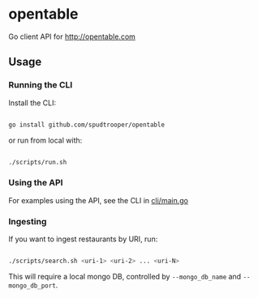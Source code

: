 # opentable

Go client API for http://opentable.com

## Usage

### Running the CLI

Install the CLI:

```bash

go install github.com/spudtrooper/opentable
```

or run from local with:

```bash

./scripts/run.sh
```

### Using the API

For examples using the API, see the CLI in [cli/main.go](https://github.com/spudtrooper/opentable/blob/main/cli/main.go)

### Ingesting

If you want to ingest restaurants by URI, run:

```bash

./scripts/search.sh <uri-1> <uri-2> ... <uri-N>
```

This will require a local mongo DB, controlled by `--mongo_db_name` and `--mongo_db_port`.